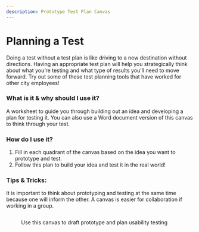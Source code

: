 ```yaml
---
description: Prototype Test Plan Canvas
---
```


# Planning a Test

Doing a test without a test plan is like driving to a new destination without directions. Having an appropriate test plan will help you strategically think about what you’re testing and what type of results you’ll need to move forward. Try out some of these test planning tools that have worked for other city employees!

### **What is it & why should I use it?**&#x20;

A worksheet to guide you through building out an idea and developing a plan for testing it. You can also use a Word document version of this canvas to think through your test.

### How do I use it?&#x20;

1. Fill in each quadrant of the canvas based on the idea you want to prototype and test.&#x20;
2. Follow this plan to build your idea and test it in the real world!

### **Tips & Tricks:**&#x20;

It is important to think about prototyping and testing at the same time because one will inform the other. A canvas is easier for collaboration if working in a group.

<figure><img src="https://lh5.googleusercontent.com/jlfOFlG0qK4EC08QOWiFyRz_lCpmcqg5ZBkQ8yzCxAb_QGOkRgcLpt5j6e-zOB-VaUIKAUQDKSR9XNcZdEXj1zecZoxbzaQxavyiKPfx5NEbnjoj7tYP7Tfz7AbzEp-e55ivOPGqTlBsAXlm3sNXS6Rcje2LUN-GFk8cHvXY6hsXSvUOaOhRtX6ICdQ" alt=""><figcaption><p>Use this canvas to draft prototype and plan usability testing </p></figcaption></figure>
